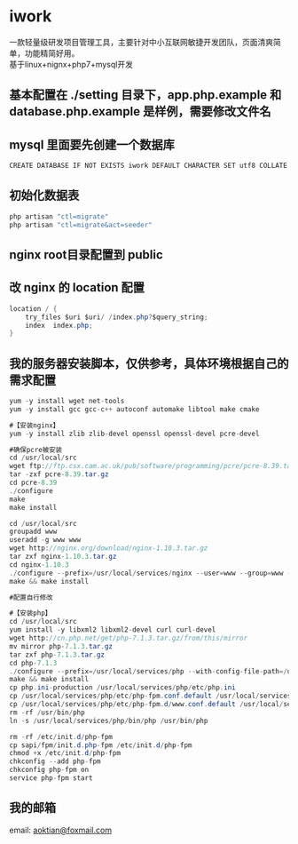 iwork
=
一款轻量级研发项目管理工具，主要针对中小互联网敏捷开发团队，页面清爽简单，功能精简好用。<br>
基于linux+nignx+php7+mysql开发


基本配置在 ./setting 目录下，app.php.example 和 database.php.example 是样例，需要修改文件名
-

mysql 里面要先创建一个数据库
-
```Java
CREATE DATABASE IF NOT EXISTS iwork DEFAULT CHARACTER SET utf8 COLLATE utf8_general_ci;<br>
```

初始化数据表
-
```Java
php artisan "ctl=migrate"
php artisan "ctl=migrate&act=seeder"
```

nginx root目录配置到 public
-

改 nginx 的 location 配置
-
```Java
location / {
    try_files $uri $uri/ /index.php?$query_string;
    index  index.php;
}
```

我的服务器安装脚本，仅供参考，具体环境根据自己的需求配置
-
```Java
yum -y install wget net-tools
yum -y install gcc gcc-c++ autoconf automake libtool make cmake

#【安装nginx】
yum -y install zlib zlib-devel openssl openssl-devel pcre-devel

#确保pcre被安装
cd /usr/local/src
wget ftp://ftp.csx.cam.ac.uk/pub/software/programming/pcre/pcre-8.39.tar.gz
tar -zxf pcre-8.39.tar.gz
cd pcre-8.39
./configure
make
make install

cd /usr/local/src
groupadd www
useradd -g www www
wget http://nginx.org/download/nginx-1.10.3.tar.gz
tar zxf nginx-1.10.3.tar.gz
cd nginx-1.10.3
./configure --prefix=/usr/local/services/nginx --user=www --group=www --with-http_stub_status_module --with-pcre --without-mail_pop3_module --without-mail_imap_module --without-mail_smtp_module
make && make install

#配置自行修改

#【安装php】
cd /usr/local/src
yum install -y libxml2 libxml2-devel curl curl-devel
wget http://cn.php.net/get/php-7.1.3.tar.gz/from/this/mirror
mv mirror php-7.1.3.tar.gz
tar zxf php-7.1.3.tar.gz
cd php-7.1.3
./configure --prefix=/usr/local/services/php --with-config-file-path=/usr/local/services/php/etc --with-curl --with-mysqli=mysqlnd --with-pdo-mysql=mysqlnd --with-zlib --with-openssl --enable-fpm --enable-opcache --enable-xml --enable-mbregex --enable-mbstring --enable-zip --enable-inline-optimization
make && make install
cp php.ini-production /usr/local/services/php/etc/php.ini
cp /usr/local/services/php/etc/php-fpm.conf.default /usr/local/services/php/etc/php-fpm.conf
cp /usr/local/services/php/etc/php-fpm.d/www.conf.default /usr/local/services/php/etc/php-fpm.d/www.conf
rm -rf /usr/bin/php
ln -s /usr/local/services/php/bin/php /usr/bin/php

rm -rf /etc/init.d/php-fpm
cp sapi/fpm/init.d.php-fpm /etc/init.d/php-fpm
chmod +x /etc/init.d/php-fpm
chkconfig --add php-fpm
chkconfig php-fpm on
service php-fpm start
```

我的邮箱
-
email: aoktian@foxmail.com
